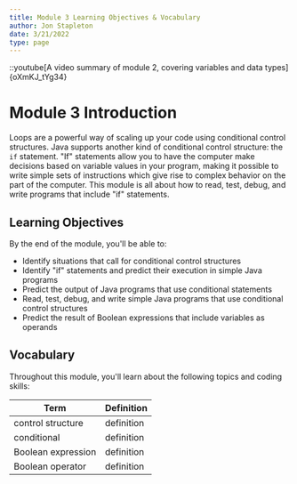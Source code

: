 ```yaml
---
title: Module 3 Learning Objectives & Vocabulary
author: Jon Stapleton
date: 3/21/2022
type: page
---
```


::youtube[A video summary of module 2, covering variables and data types]{oXmKJ_tYg34}

# Module 3 Introduction

Loops are a powerful way of scaling up your code using conditional control structures. Java supports another kind of conditional control structure: the `if` statement. "If" statements allow you to have the computer make decisions based on variable values in your program, making it possible to write simple sets of instructions which give rise to complex behavior on the part of the computer. This module is all about how to read, test, debug, and write programs that include "if" statements.

## Learning Objectives

By the end of the module, you'll be able to:

* Identify situations that call for conditional control structures
* Identify "if" statements and predict their execution in simple Java programs
* Predict the output of Java programs that use conditional statements
* Read, test, debug, and write simple Java programs that use conditional control structures
* Predict the result of Boolean expressions that include variables as operands

## Vocabulary

Throughout this module, you'll learn about the following topics and coding skills:

| Term | Definition |
| ---- | ---------- |
| control structure | definition |
| conditional | definition |
| Boolean expression | definition |
| Boolean operator | definition |
